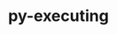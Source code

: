 ---
title: "py-executing"
layout: cache
categories: [package, develop]
meta: {"versions": ["1.1.0", "1.2.0"], "compilers": ["gcc@=11.1.0"], "oss": ["ubuntu20.04"], "platforms": ["linux"], "targets": ["ppc64le", "x86_64_v3"], "stacks": ["data-vis-sdk", "e4s", "e4s-power", "root"], "num_specs": 30, "num_specs_by_stack": {"e4s-power": 14, "root": 30, "e4s": 10, "data-vis-sdk": 6}}
spec_details: [{"hash": "rel4bqi6ohq42u224g3h7b4oegy3dbr6", "compiler": "gcc@=11.1.0", "versions": ["1.1.0"], "os": "ubuntu20.04", "platform": "linux", "target": "ppc64le", "variants": ["build_system=python_pip"], "stacks": ["e4s-power", "root"], "size": "-", "tarball": "https://binaries.spack.io/develop/build_cache/linux-ubuntu20.04-ppc64le/gcc-11.1.0/py-executing-1.1.0/linux-ubuntu20.04-ppc64le-gcc-11.1.0-py-executing-1.1.0-rel4bqi6ohq42u224g3h7b4oegy3dbr6.spack"}, {"hash": "nkaovueu6kwaaap34i3siuzfls6nbsv7", "compiler": "gcc@=11.1.0", "versions": ["1.2.0"], "os": "ubuntu20.04", "platform": "linux", "target": "ppc64le", "variants": ["build_system=python_pip"], "stacks": ["e4s-power", "root"], "size": "-", "tarball": "https://binaries.spack.io/develop/build_cache/linux-ubuntu20.04-ppc64le/gcc-11.1.0/py-executing-1.2.0/linux-ubuntu20.04-ppc64le-gcc-11.1.0-py-executing-1.2.0-nkaovueu6kwaaap34i3siuzfls6nbsv7.spack"}, {"hash": "6p2o3uu72p73yxyuwpw6b73ryx72cive", "compiler": "gcc@=11.1.0", "versions": ["1.2.0"], "os": "ubuntu20.04", "platform": "linux", "target": "ppc64le", "variants": ["build_system=python_pip"], "stacks": ["e4s-power", "root"], "size": "-", "tarball": "https://binaries.spack.io/develop/build_cache/linux-ubuntu20.04-ppc64le/gcc-11.1.0/py-executing-1.2.0/linux-ubuntu20.04-ppc64le-gcc-11.1.0-py-executing-1.2.0-6p2o3uu72p73yxyuwpw6b73ryx72cive.spack"}, {"hash": "kgqcq2eeqfxfgnb4pbd6bjotwe5tqfw5", "compiler": "gcc@=11.1.0", "versions": ["1.1.0"], "os": "ubuntu20.04", "platform": "linux", "target": "ppc64le", "variants": ["build_system=python_pip"], "stacks": ["e4s-power", "root"], "size": "-", "tarball": "https://binaries.spack.io/develop/build_cache/linux-ubuntu20.04-ppc64le/gcc-11.1.0/py-executing-1.1.0/linux-ubuntu20.04-ppc64le-gcc-11.1.0-py-executing-1.1.0-kgqcq2eeqfxfgnb4pbd6bjotwe5tqfw5.spack"}, {"hash": "cunnocvzqcjvqeyyvoqjfdcxj3g6ci23", "compiler": "gcc@=11.1.0", "versions": ["1.2.0"], "os": "ubuntu20.04", "platform": "linux", "target": "ppc64le", "variants": ["build_system=python_pip"], "stacks": ["e4s-power", "root"], "size": "-", "tarball": "https://binaries.spack.io/develop/build_cache/linux-ubuntu20.04-ppc64le/gcc-11.1.0/py-executing-1.2.0/linux-ubuntu20.04-ppc64le-gcc-11.1.0-py-executing-1.2.0-cunnocvzqcjvqeyyvoqjfdcxj3g6ci23.spack"}, {"hash": "3xv7qzm5jq3h76fn57ycd4lif2giukah", "compiler": "gcc@=11.1.0", "versions": ["1.2.0"], "os": "ubuntu20.04", "platform": "linux", "target": "ppc64le", "variants": ["build_system=python_pip"], "stacks": ["e4s-power", "root"], "size": "-", "tarball": "https://binaries.spack.io/develop/build_cache/linux-ubuntu20.04-ppc64le/gcc-11.1.0/py-executing-1.2.0/linux-ubuntu20.04-ppc64le-gcc-11.1.0-py-executing-1.2.0-3xv7qzm5jq3h76fn57ycd4lif2giukah.spack"}, {"hash": "kuqq3stsru2cfgaejdstbjt53v27yi32", "compiler": "gcc@=11.1.0", "versions": ["1.2.0"], "os": "ubuntu20.04", "platform": "linux", "target": "ppc64le", "variants": ["build_system=python_pip"], "stacks": ["e4s-power", "root"], "size": "-", "tarball": "https://binaries.spack.io/develop/build_cache/linux-ubuntu20.04-ppc64le/gcc-11.1.0/py-executing-1.2.0/linux-ubuntu20.04-ppc64le-gcc-11.1.0-py-executing-1.2.0-kuqq3stsru2cfgaejdstbjt53v27yi32.spack"}, {"hash": "z72ivsvv2et4u53yhivsefrlx25ijlm7", "compiler": "gcc@=11.1.0", "versions": ["1.1.0"], "os": "ubuntu20.04", "platform": "linux", "target": "ppc64le", "variants": ["build_system=python_pip"], "stacks": ["e4s-power", "root"], "size": "-", "tarball": "https://binaries.spack.io/develop/build_cache/linux-ubuntu20.04-ppc64le/gcc-11.1.0/py-executing-1.1.0/linux-ubuntu20.04-ppc64le-gcc-11.1.0-py-executing-1.1.0-z72ivsvv2et4u53yhivsefrlx25ijlm7.spack"}, {"hash": "6ftzq6xohyiste2pqwnsb2xkg6mzjriy", "compiler": "gcc@=11.1.0", "versions": ["1.1.0"], "os": "ubuntu20.04", "platform": "linux", "target": "ppc64le", "variants": ["build_system=python_pip"], "stacks": ["e4s-power", "root"], "size": "-", "tarball": "https://binaries.spack.io/develop/build_cache/linux-ubuntu20.04-ppc64le/gcc-11.1.0/py-executing-1.1.0/linux-ubuntu20.04-ppc64le-gcc-11.1.0-py-executing-1.1.0-6ftzq6xohyiste2pqwnsb2xkg6mzjriy.spack"}, {"hash": "id2mfwp2cclnbw6lakxbmddjnjjfkeh6", "compiler": "gcc@=11.1.0", "versions": ["1.2.0"], "os": "ubuntu20.04", "platform": "linux", "target": "ppc64le", "variants": ["build_system=python_pip"], "stacks": ["e4s-power", "root"], "size": "-", "tarball": "https://binaries.spack.io/develop/build_cache/linux-ubuntu20.04-ppc64le/gcc-11.1.0/py-executing-1.2.0/linux-ubuntu20.04-ppc64le-gcc-11.1.0-py-executing-1.2.0-id2mfwp2cclnbw6lakxbmddjnjjfkeh6.spack"}, {"hash": "h5z7a4vhxdzqxai26sfobxhfharbijli", "compiler": "gcc@=11.1.0", "versions": ["1.2.0"], "os": "ubuntu20.04", "platform": "linux", "target": "ppc64le", "variants": ["build_system=python_pip"], "stacks": ["e4s-power", "root"], "size": "-", "tarball": "https://binaries.spack.io/develop/build_cache/linux-ubuntu20.04-ppc64le/gcc-11.1.0/py-executing-1.2.0/linux-ubuntu20.04-ppc64le-gcc-11.1.0-py-executing-1.2.0-h5z7a4vhxdzqxai26sfobxhfharbijli.spack"}, {"hash": "rxu2cnebxqhl7d3qxrqordo2acvtayic", "compiler": "gcc@=11.1.0", "versions": ["1.1.0"], "os": "ubuntu20.04", "platform": "linux", "target": "ppc64le", "variants": ["build_system=python_pip"], "stacks": ["e4s-power", "root"], "size": "-", "tarball": "https://binaries.spack.io/develop/build_cache/linux-ubuntu20.04-ppc64le/gcc-11.1.0/py-executing-1.1.0/linux-ubuntu20.04-ppc64le-gcc-11.1.0-py-executing-1.1.0-rxu2cnebxqhl7d3qxrqordo2acvtayic.spack"}, {"hash": "mazrcfmdpbmifmxbrwbtl555szkhsfpw", "compiler": "gcc@=11.1.0", "versions": ["1.2.0"], "os": "ubuntu20.04", "platform": "linux", "target": "ppc64le", "variants": ["build_system=python_pip"], "stacks": ["e4s-power", "root"], "size": "-", "tarball": "https://binaries.spack.io/develop/build_cache/linux-ubuntu20.04-ppc64le/gcc-11.1.0/py-executing-1.2.0/linux-ubuntu20.04-ppc64le-gcc-11.1.0-py-executing-1.2.0-mazrcfmdpbmifmxbrwbtl555szkhsfpw.spack"}, {"hash": "twso5owhktfxogro2kdogqjxtdmozsbh", "compiler": "gcc@=11.1.0", "versions": ["1.2.0"], "os": "ubuntu20.04", "platform": "linux", "target": "ppc64le", "variants": ["build_system=python_pip"], "stacks": ["e4s-power", "root"], "size": "-", "tarball": "https://binaries.spack.io/develop/build_cache/linux-ubuntu20.04-ppc64le/gcc-11.1.0/py-executing-1.2.0/linux-ubuntu20.04-ppc64le-gcc-11.1.0-py-executing-1.2.0-twso5owhktfxogro2kdogqjxtdmozsbh.spack"}, {"hash": "fqnoh5ihakx6fvftsxljdmaxgos7behk", "compiler": "gcc@=11.1.0", "versions": ["1.1.0"], "os": "ubuntu20.04", "platform": "linux", "target": "x86_64_v3", "variants": ["build_system=python_pip"], "stacks": ["e4s", "root"], "size": "-", "tarball": "https://binaries.spack.io/develop/build_cache/linux-ubuntu20.04-x86_64_v3/gcc-11.1.0/py-executing-1.1.0/linux-ubuntu20.04-x86_64_v3-gcc-11.1.0-py-executing-1.1.0-fqnoh5ihakx6fvftsxljdmaxgos7behk.spack"}, {"hash": "cum6tiqi6k2c2sg4won7xivqlpsufadx", "compiler": "gcc@=11.1.0", "versions": ["1.2.0"], "os": "ubuntu20.04", "platform": "linux", "target": "x86_64_v3", "variants": ["build_system=python_pip"], "stacks": ["data-vis-sdk", "root"], "size": "-", "tarball": "https://binaries.spack.io/develop/build_cache/linux-ubuntu20.04-x86_64_v3/gcc-11.1.0/py-executing-1.2.0/linux-ubuntu20.04-x86_64_v3-gcc-11.1.0-py-executing-1.2.0-cum6tiqi6k2c2sg4won7xivqlpsufadx.spack"}, {"hash": "oa7hz3yfjpua4lo64b2rfsutfey7lyhr", "compiler": "gcc@=11.1.0", "versions": ["1.2.0"], "os": "ubuntu20.04", "platform": "linux", "target": "x86_64_v3", "variants": ["build_system=python_pip"], "stacks": ["data-vis-sdk", "root"], "size": "-", "tarball": "https://binaries.spack.io/develop/build_cache/linux-ubuntu20.04-x86_64_v3/gcc-11.1.0/py-executing-1.2.0/linux-ubuntu20.04-x86_64_v3-gcc-11.1.0-py-executing-1.2.0-oa7hz3yfjpua4lo64b2rfsutfey7lyhr.spack"}, {"hash": "qo337tf3xgvu2cpjydkgd2orkpeojlmx", "compiler": "gcc@=11.1.0", "versions": ["1.1.0"], "os": "ubuntu20.04", "platform": "linux", "target": "x86_64_v3", "variants": ["build_system=python_pip"], "stacks": ["data-vis-sdk", "root"], "size": "-", "tarball": "https://binaries.spack.io/develop/build_cache/linux-ubuntu20.04-x86_64_v3/gcc-11.1.0/py-executing-1.1.0/linux-ubuntu20.04-x86_64_v3-gcc-11.1.0-py-executing-1.1.0-qo337tf3xgvu2cpjydkgd2orkpeojlmx.spack"}, {"hash": "dhu36jwflobsv57e4kxryonfek5sqwvc", "compiler": "gcc@=11.1.0", "versions": ["1.2.0"], "os": "ubuntu20.04", "platform": "linux", "target": "x86_64_v3", "variants": ["build_system=python_pip"], "stacks": ["e4s", "root"], "size": "-", "tarball": "https://binaries.spack.io/develop/build_cache/linux-ubuntu20.04-x86_64_v3/gcc-11.1.0/py-executing-1.2.0/linux-ubuntu20.04-x86_64_v3-gcc-11.1.0-py-executing-1.2.0-dhu36jwflobsv57e4kxryonfek5sqwvc.spack"}, {"hash": "gcm5nayyg2w57hbl2pqe4dmddqcf5zim", "compiler": "gcc@=11.1.0", "versions": ["1.1.0"], "os": "ubuntu20.04", "platform": "linux", "target": "x86_64_v3", "variants": ["build_system=python_pip"], "stacks": ["data-vis-sdk", "root"], "size": "-", "tarball": "https://binaries.spack.io/develop/build_cache/linux-ubuntu20.04-x86_64_v3/gcc-11.1.0/py-executing-1.1.0/linux-ubuntu20.04-x86_64_v3-gcc-11.1.0-py-executing-1.1.0-gcm5nayyg2w57hbl2pqe4dmddqcf5zim.spack"}, {"hash": "jl4nbi6jlk3lpli527i3hayhfxiw2cvy", "compiler": "gcc@=11.1.0", "versions": ["1.1.0"], "os": "ubuntu20.04", "platform": "linux", "target": "x86_64_v3", "variants": ["build_system=python_pip"], "stacks": ["data-vis-sdk", "root"], "size": "-", "tarball": "https://binaries.spack.io/develop/build_cache/linux-ubuntu20.04-x86_64_v3/gcc-11.1.0/py-executing-1.1.0/linux-ubuntu20.04-x86_64_v3-gcc-11.1.0-py-executing-1.1.0-jl4nbi6jlk3lpli527i3hayhfxiw2cvy.spack"}, {"hash": "fqr6pooqo5xvlmk7ximftwoddnpfrpty", "compiler": "gcc@=11.1.0", "versions": ["1.1.0"], "os": "ubuntu20.04", "platform": "linux", "target": "x86_64_v3", "variants": ["build_system=python_pip"], "stacks": ["data-vis-sdk", "root"], "size": "-", "tarball": "https://binaries.spack.io/develop/build_cache/linux-ubuntu20.04-x86_64_v3/gcc-11.1.0/py-executing-1.1.0/linux-ubuntu20.04-x86_64_v3-gcc-11.1.0-py-executing-1.1.0-fqr6pooqo5xvlmk7ximftwoddnpfrpty.spack"}, {"hash": "2tt5lg3fqi53633jpbvjhbg2vxu7xqsm", "compiler": "gcc@=11.1.0", "versions": ["1.2.0"], "os": "ubuntu20.04", "platform": "linux", "target": "x86_64_v3", "variants": ["build_system=python_pip"], "stacks": ["e4s", "root"], "size": "-", "tarball": "https://binaries.spack.io/develop/build_cache/linux-ubuntu20.04-x86_64_v3/gcc-11.1.0/py-executing-1.2.0/linux-ubuntu20.04-x86_64_v3-gcc-11.1.0-py-executing-1.2.0-2tt5lg3fqi53633jpbvjhbg2vxu7xqsm.spack"}, {"hash": "ks55nrjdhb5lxuuvye2p4mfgh2ukpdco", "compiler": "gcc@=11.1.0", "versions": ["1.2.0"], "os": "ubuntu20.04", "platform": "linux", "target": "x86_64_v3", "variants": ["build_system=python_pip"], "stacks": ["e4s", "root"], "size": "-", "tarball": "https://binaries.spack.io/develop/build_cache/linux-ubuntu20.04-x86_64_v3/gcc-11.1.0/py-executing-1.2.0/linux-ubuntu20.04-x86_64_v3-gcc-11.1.0-py-executing-1.2.0-ks55nrjdhb5lxuuvye2p4mfgh2ukpdco.spack"}, {"hash": "bbjp2ipdr6ebhxq73k5vj6p2ftfrguuh", "compiler": "gcc@=11.1.0", "versions": ["1.1.0"], "os": "ubuntu20.04", "platform": "linux", "target": "x86_64_v3", "variants": ["build_system=python_pip"], "stacks": ["e4s", "root"], "size": "-", "tarball": "https://binaries.spack.io/develop/build_cache/linux-ubuntu20.04-x86_64_v3/gcc-11.1.0/py-executing-1.1.0/linux-ubuntu20.04-x86_64_v3-gcc-11.1.0-py-executing-1.1.0-bbjp2ipdr6ebhxq73k5vj6p2ftfrguuh.spack"}, {"hash": "mgc3rimcu23c73wel5khzeipxxhhzpbo", "compiler": "gcc@=11.1.0", "versions": ["1.1.0"], "os": "ubuntu20.04", "platform": "linux", "target": "x86_64_v3", "variants": ["build_system=python_pip"], "stacks": ["e4s", "root"], "size": "-", "tarball": "https://binaries.spack.io/develop/build_cache/linux-ubuntu20.04-x86_64_v3/gcc-11.1.0/py-executing-1.1.0/linux-ubuntu20.04-x86_64_v3-gcc-11.1.0-py-executing-1.1.0-mgc3rimcu23c73wel5khzeipxxhhzpbo.spack"}, {"hash": "uyjubdzeacajp6jhdylqbswa6prlvjii", "compiler": "gcc@=11.1.0", "versions": ["1.2.0"], "os": "ubuntu20.04", "platform": "linux", "target": "x86_64_v3", "variants": ["build_system=python_pip"], "stacks": ["e4s", "root"], "size": "-", "tarball": "https://binaries.spack.io/develop/build_cache/linux-ubuntu20.04-x86_64_v3/gcc-11.1.0/py-executing-1.2.0/linux-ubuntu20.04-x86_64_v3-gcc-11.1.0-py-executing-1.2.0-uyjubdzeacajp6jhdylqbswa6prlvjii.spack"}, {"hash": "wc4ns4ll6emcjea2c5lfg6kcoizmqw2t", "compiler": "gcc@=11.1.0", "versions": ["1.1.0"], "os": "ubuntu20.04", "platform": "linux", "target": "x86_64_v3", "variants": ["build_system=python_pip"], "stacks": ["e4s", "root"], "size": "-", "tarball": "https://binaries.spack.io/develop/build_cache/linux-ubuntu20.04-x86_64_v3/gcc-11.1.0/py-executing-1.1.0/linux-ubuntu20.04-x86_64_v3-gcc-11.1.0-py-executing-1.1.0-wc4ns4ll6emcjea2c5lfg6kcoizmqw2t.spack"}, {"hash": "aheznbe5gdmkyciynoo7obp2ws6p6w6k", "compiler": "gcc@=11.1.0", "versions": ["1.2.0"], "os": "ubuntu20.04", "platform": "linux", "target": "x86_64_v3", "variants": ["build_system=python_pip"], "stacks": ["e4s", "root"], "size": "-", "tarball": "https://binaries.spack.io/develop/build_cache/linux-ubuntu20.04-x86_64_v3/gcc-11.1.0/py-executing-1.2.0/linux-ubuntu20.04-x86_64_v3-gcc-11.1.0-py-executing-1.2.0-aheznbe5gdmkyciynoo7obp2ws6p6w6k.spack"}, {"hash": "ffqalslh4kaa2brlrk46svjuw2gx76zn", "compiler": "gcc@=11.1.0", "versions": ["1.2.0"], "os": "ubuntu20.04", "platform": "linux", "target": "x86_64_v3", "variants": ["build_system=python_pip"], "stacks": ["e4s", "root"], "size": "-", "tarball": "https://binaries.spack.io/develop/build_cache/linux-ubuntu20.04-x86_64_v3/gcc-11.1.0/py-executing-1.2.0/linux-ubuntu20.04-x86_64_v3-gcc-11.1.0-py-executing-1.2.0-ffqalslh4kaa2brlrk46svjuw2gx76zn.spack"}]
---